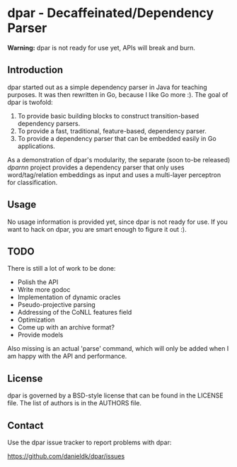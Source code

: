 # dpar - Decaffeinated/Dependency Parser

**Warning:** dpar is not ready for use yet, APIs will break and burn.

## Introduction

dpar started out as a simple dependency parser in Java for teaching
purposes. It was then rewritten in Go, because I like Go more :). The goal
of dpar is twofold:

1. To provide basic building blocks to construct transition-based dependency
   parsers.
2. To provide a fast, traditional, feature-based, dependency parser.
3. To provide a dependency parser that can be embedded easily in Go
   applications.

As a demonstration of dpar's modularity, the separate (soon to-be released)
*dparnn* project provides a dependency parser that only uses
word/tag/relation embeddings as input and uses a multi-layer perceptron for
classification.

## Usage

No usage information is provided yet, since dpar is not ready for use. If
you want to hack on dpar, you are smart enough to figure it out :).

## TODO

There is still a lot of work to be done:

* Polish the API
* Write more godoc
* Implementation of dynamic oracles
* Pseudo-projective parsing
* Addressing of the CoNLL features field
* Optimization
* Come up with an archive format?
* Provide models

Also missing is an actual 'parse' command, which will only be added when
I am happy with the API and performance.

## License

dpar is governed by a BSD-style license that can be found in the LICENSE
file. The list of authors is in the AUTHORS file.

## Contact

Use the dpar issue tracker to report problems with dpar:

https://github.com/danieldk/dpar/issues
